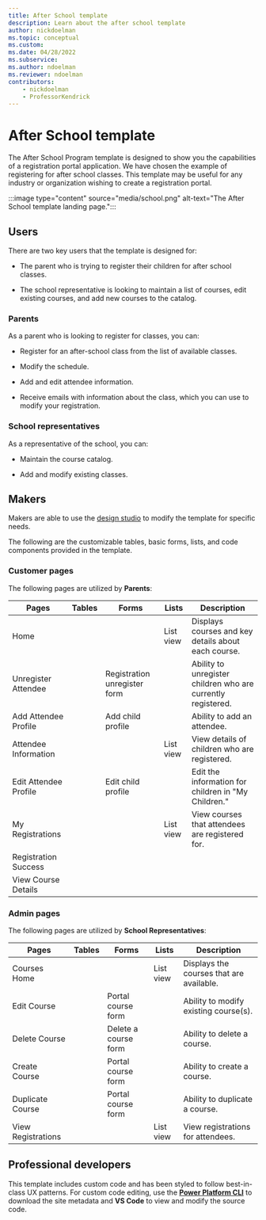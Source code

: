 ```yaml
---
title: After School template
description: Learn about the after school template
author: nickdoelman
ms.topic: conceptual
ms.custom: 
ms.date: 04/28/2022
ms.subservice:
ms.author: ndoelman
ms.reviewer: ndoelman
contributors:
    - nickdoelman
    - ProfessorKendrick
---
```


# After School template

The After School Program template is designed to show you the capabilities of a registration portal application.  We have chosen the example of registering for after school classes.  This template may be useful for any industry or organization wishing to create a registration portal.

:::image type="content" source="media/school.png" alt-text="The After School template landing page.":::

## Users

There are two key users that the template is designed for:

- The parent who is trying to register their children for after school classes.

- The school representative is looking to maintain a list of courses, edit existing courses, and add new courses to the catalog.

### Parents

As a parent who is looking to register for classes, you can:

- Register for an after-school class from the list of available classes.

- Modify the schedule.

- Add and edit attendee information.

- Receive emails with information about the class, which you can use to modify your registration.

### School representatives

As a representative of the school, you can:

- Maintain the course catalog.

- Add and modify existing classes.

## Makers

Makers are able to use the [design studio](../getting-started/use-design-studio.md)  to modify the template for specific needs.

The following are the customizable tables, basic forms, lists, and code components provided in the template.

### Customer pages

The following pages are utilized by **Parents**:

| **Pages** | **Tables** | **Forms** | **Lists** | **Description** |
|-----------|------------|-----------|-----------|-----------------|
| Home      | | | List view |Displays courses and key details about each course. |
| Unregister Attendee | |Registration unregister form |  | Ability to unregister children who are currently registered. |
| Add Attendee Profile |  | Add child profile |  |Ability to add an attendee. | 
| Attendee Information | | | List view  | View details of children who are registered. |
| Edit Attendee Profile | | Edit child profile | | Edit the information for children in "My Children." |
| My Registrations |  | | List view | View courses that attendees are registered for. |
| Registration Success | | | | |
| View Course Details | | | | |

### Admin pages

The following pages are utilized by **School Representatives**:

| **Pages** | **Tables** | **Forms** | **Lists** | **Description** |
|-----------|------------|-----------|-----------|-----------------|
| Courses Home || | List view | Displays the courses that are available. |
| Edit Course | | Portal course form|  | Ability to modify existing course(s). |
| Delete Course | | Delete a course form |  | Ability to delete a course. |
| Create Course | | Portal course form  | | Ability to create a course. |
| Duplicate Course | | Portal course form |  | Ability to duplicate a course. |
| View Registrations | | | List view | View registrations for attendees. |

## Professional developers

This template includes custom code and has been styled to follow best-in-class UX patterns.  For custom code editing, use the [**Power Platform CLI**](../configure/cli-tutorial.md) to download the site metadata and **VS Code** to view and modify the source code.